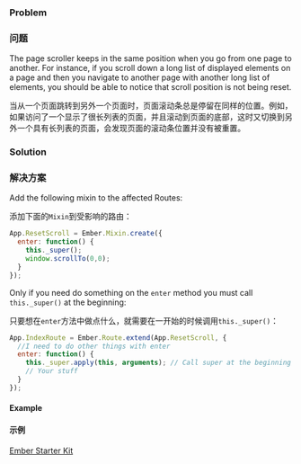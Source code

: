 ### Problem

### 问题

The page scroller keeps in the same position when you go from one page to another. For instance, if you scroll down a long list of displayed elements on a page and then you navigate to another page with another long list of elements, you should be able to notice that scroll position is not being reset.

当从一个页面跳转到另外一个页面时，页面滚动条总是停留在同样的位置。例如，如果访问了一个显示了很长列表的页面，并且滚动到页面的底部，这时又切换到另外一个具有长列表的页面，会发现页面的滚动条位置并没有被重置。

### Solution

### 解决方案

Add the following mixin to the affected Routes:

添加下面的`Mixin`到受影响的路由：

```js
App.ResetScroll = Ember.Mixin.create({
  enter: function() {
    this._super();
    window.scrollTo(0,0);
  }
});
```

Only if you need do something on the `enter` method you must call `this._super()` at the beginning:

只要想在`enter`方法中做点什么，就需要在一开始的时候调用`this._super()`：

```js
App.IndexRoute = Ember.Route.extend(App.ResetScroll, {
  //I need to do other things with enter
  enter: function() {
    this._super.apply(this, arguments); // Call super at the beginning
    // Your stuff
  }
});
```

#### Example

#### 示例

<a class="jsbin-embed" href="http://emberjs.jsbin.com/IxERoxoy/4/embed?html,css,js,output">Ember Starter Kit</a><script src="http://static.jsbin.com/js/embed.js"></script>
